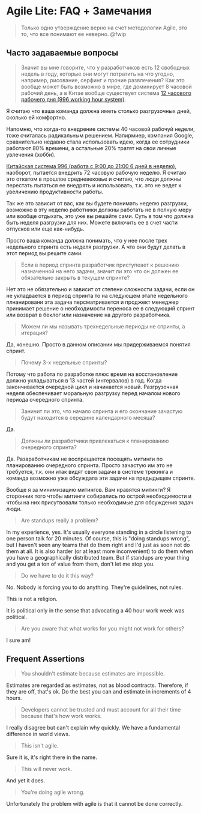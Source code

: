 # Agile Lite: FAQ + Замечания

> Только одно утверждение верно на счет методологии Agile, это то, что все понимают ее неверно. @fwip

## Часто задаваемые вопросы

> Значит вы мне говорите, что у разработчиков есть 12 свободных недель в году, которые они могут потратить на что угодно, например, рисование, серфинг и прочие развлечения? Как это вообще может быть возможно в мире, где доминирует 8 часовой рабочий день, а в Китае вообще существует система [12 часового рабочего дня (996 working hour system)](https://en.wikipedia.org/wiki/996_working_hour_system).

Я считаю что ваша команда должна иметь столько разгрузочных дней, сколько ей комфортно.

Напомню, что когда-то внедрение системы 40 часовой рабочуй недели, тоже считалась радикальным решением. Напирмиер, компания Google, сравнительно недавно стала использовать идею, когда ее сотрудники работают 80% времени, а остальные 20% тратят на свои личные увлечения (хобби).

[Китайская система 996 (работа с 9:00 до 21:00 6 дней в неделю)](https://en.wikipedia.org/wiki/996_working_hour_system), наоборот, пытается внедрить 72 часовую рабочую неделю. Я считаю это откатом в прошлое средневековье и считаю, что люди должны перестать пытаться ее внедрять и использовать, т.к. это не ведет к увеличению продуктивности работы.

Так же это зависит от вас, как вы будете понимать неделю разгрузки, возможно в эту неделю работники должны работать не в полную меру или вообще отдыхать, это уже вы решайте сами. Суть в том что должна быть неделя разгрузки для них. Можете включить ее в счет части отпусков или еще как-нибудь.

Просто ваша команда должна понимать, что у нее после трех недельного спринта есть неделя разгрузки. А что они будут делать в этот период вы решите сами.


> Если в период спринта разработчик приступеает к решению назначенной на него задачи, значит ли это что он должен ее обязательно закрыть в текущем спринте?

Нет это не обязательно и зависит от степени сложности задачи, если он не укладвается в период спринта то на следующем этапе недельного плнанировани эта задача персматривается и проджект менеджер принимает решение о необходимости переноса ее в следующий спринт или возврат в беклог или назначение на другого разработчика.


> Можем ли мы называть трехнедельные периоды не спринты, а итерация?

Да, конешно. Просто в данном описании мы придерживаемся понятия спринт.


> Почему 3-х недельные спринты? 

Потому что работа по разработке плюс время на восстановление должно укладываться в 13 частей (интервалов) в год. Когда закончивается очередной цикл и начинается новый. Разгрузочная неделя обеспечивает моральную разгрузку перед началом нового периода очередного спринта.


> Заничит ли это, что начало спринта и его окончание зачастую будут находится в середине календарного месяца?

Да.


> Должны ли разработчики привлекаться к планированию очередного спринта?

Да. Разаработчикам не воспрещается посещять митинги по планированию очередного спринта. Просто зачастую им это не требуется, т.к. они итак видят свои задачи в системе трекинга и команда возможно уже обсуждала эти задачи на предыдыщем спринте.

Вообще я за минимизацию митингов. Вам нравятся митинги? Я сторонник того чтобы митинги собирались по острой необходимости и чтобы на них присутвовали только необходимые для обсуждения задач люди.


> Are standups really a problem?

In my experience, yes. It's usually everyone standing in a circle listening to one person talk for 20 minutes. Of course, this is "doing standups wrong", but I haven't seen any teams that do them right and I'd just as soon not do them at all. It is also harder (or at least more inconvenient) to do them when you have a geographically distributed team. But if standups are your thing and you get a ton of value from them, don't let me stop you.


> Do we have to do it this way?

No. Nobody is forcing you to do anything. They're guidelines, not rules. 

This is not a religion. 

It is political only in the sense that advocating a 40 hour work week was political.


> Are you aware that what works for you might not work for others?

I sure am!


## Frequent Assertions

> You shouldn't estimate because estimates are impossible.

Estimates are regarded as estimates, not as blood contracts. Therefore, if they are off, that's ok. Do the best you can and estimate in increments of 4 hours.

> Developers cannot be trusted and must account for all their time because that's how work works.

I really disagree but can't explain why quickly. We have a fundamental difference in world views.

> This isn't agile.

Sure it is, it's right there in the name.

> This will never work.

And yet it does.

> You're doing agile wrong.

Unfortunately the problem with agile is that it cannot be done correctly.
